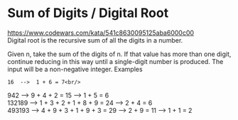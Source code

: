 # Sum of Digits / Digital Root
https://www.codewars.com/kata/541c8630095125aba6000c00<br/>
Digital root is the recursive sum of all the digits in a number.

Given n, take the sum of the digits of n. If that value has more than one digit, continue reducing in this way until a single-digit number is produced. The input will be a non-negative integer.
Examples

    16  -->  1 + 6 = 7<br/>
   942  -->  9 + 4 + 2 = 15  -->  1 + 5 = 6<br/>
132189  -->  1 + 3 + 2 + 1 + 8 + 9 = 24  -->  2 + 4 = 6<br/>
493193  -->  4 + 9 + 3 + 1 + 9 + 3 = 29  -->  2 + 9 = 11  -->  1 + 1 = 2<br/>


